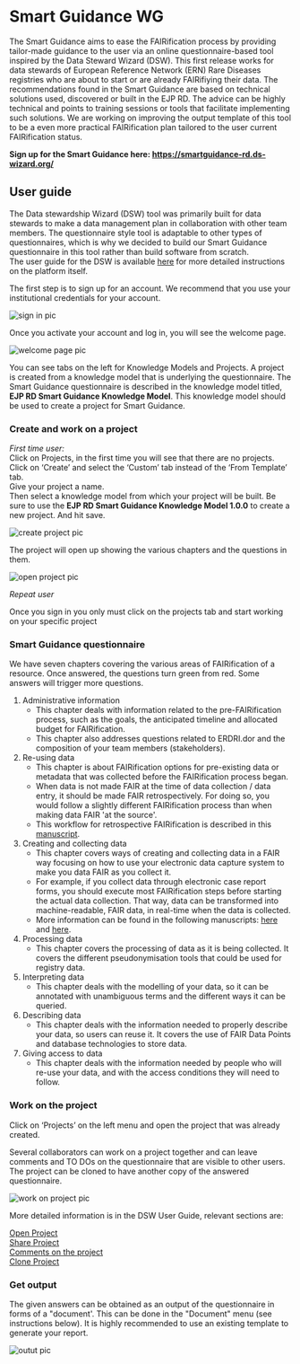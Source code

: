 # Smart Guidance WG

The Smart Guidance aims to ease the FAIRification process by providing tailor-made guidance to the user via an online questionnaire-based tool inspired by the Data Steward Wizard (DSW). This first release works for data stewards of European Reference Network (ERN) Rare Diseases registries who are about to start or are already FAIRifiying their data. The recommendations found in the Smart Guidance are based on technical solutions used, discovered or built in the EJP RD. The advice can be highly technical and points to training sessions or tools that facilitate implementing such solutions. We are working on improving the output template of this tool to be a even more practical FAIRification plan tailored to the user current FAIRification status. 

**Sign up for the Smart Guidance here: https://smartguidance-rd.ds-wizard.org/**

## User guide
The Data stewardship Wizard (DSW) tool was primarily built for data stewards to make a data management plan in collaboration with other team members. The questionnaire style tool is adaptable to other types of questionnaires, which is why we decided to build our Smart Guidance questionnaire in this tool rather than build software from scratch.  
The user guide for the DSW is available [here](https://guide.ds-wizard.org/) for more detailed instructions on the platform itself. 

The first step is to sign up for an account.  We recommend that you use your institutional credentials for your account.  

![sign in pic](https://raw.githubusercontent.com/ejp-rd-vp/smart-guidance/main/screenshotsForUserGuide/1_signup_login.png)

Once you activate your account and log in, you will see the welcome page.

![welcome page pic](https://github.com/ejp-rd-vp/smart-guidance/blob/main/screenshotsForUserGuide/2_new_welcome_page.png)

You can see tabs on the left for Knowledge Models and Projects. A project is created from a knowledge model that is underlying the questionnaire. The Smart Guidance questionnaire is described in the knowledge model titled, **EJP RD Smart Guidance Knowledge Model**. This knowledge model should be used to create a project for Smart Guidance.
### Create and work on a project
*First time user:*  
Click on Projects, in the first time you will see that there are no projects.  
Click on ‘Create’ and select the ‘Custom’ tab instead of the ‘From Template’ tab.  
Give your project a name.  
Then select a knowledge model from which your project will be built. Be sure to use the **EJP RD Smart Guidance Knowledge Model 1.0.0** to create a new project. And hit save.

![create project pic](https://raw.githubusercontent.com/ejp-rd-vp/smart-guidance/main/screenshotsForUserGuide/3_create_and_custom_project.png)

The project will open up showing the various chapters and the questions in them.

![open project pic](https://raw.githubusercontent.com/ejp-rd-vp/smart-guidance/main/screenshotsForUserGuide/4_smartguidance-rd.ds-wizard.org_projects_test_open.png)

*Repeat user*

Once you sign in you only must click on the projects tab and start working on your specific project

### Smart Guidance questionnaire 
We have seven chapters covering the various areas of FAIRification of a resource. Once answered, the questions turn green from red. Some answers will trigger more questions. 
1. Administrative information
    * This chapter deals with information related to the pre-FAIRification process, such as the goals, the anticipated timeline and allocated budget for FAIRification.
    * This chapter also addresses questions related to ERDRI.dor and the composition of your team members (stakeholders).
2. Re-using data
    * This chapter is about FAIRification options for pre-existing data or metadata that was collected before the FAIRification process began.
    * When data is not made FAIR at the time of data collection / data entry, it should be made FAIR retrospectively. For doing so, you would follow a slightly different FAIRification process than when making data FAIR 'at the source'.
    * This workflow for retrospective FAIRification is described in this [manuscript](https://doi.org/10.1162/dint_a_00028).
3.	Creating and collecting data
    * This chapter covers ways of creating and collecting data in a FAIR way focusing on how to use your electronic data capture system to make you data FAIR as you collect it.
    * For example, if you collect data through electronic case report forms, you should execute most FAIRification steps before starting the actual data collection. That way, data can be transformed into machine-readable, FAIR data, in real-time when the data is collected. 
    * More information can be found in the following manuscripts: [here](https://ojrd.biomedcentral.com/articles/10.1186/s13023-021-02004-y) and [here](https://pubmed.ncbi.nlm.nih.gov/34454078/).
4.	Processing data
    * This chapter covers the processing of data as it is being collected. It covers the different pseudonymisation tools that could be used for registry data.
5.	Interpreting data
    * This chapter deals with the modelling of your data, so it can be annotated with unambiguous terms and the different ways it can be queried.
6.	Describing data
    * This chapter deals with the information needed to properly describe your data, so users can reuse it. It covers the use of FAIR Data Points and database technologies to store data.
7.	Giving access to data
    * This chapter deals with the information needed by people who will re-use your data, and with the access conditions they will need to follow.    

### Work on the project

Click on ‘Projects’ on the left menu and open the project that was already created.

Several collaborators can work on a project together and can leave comments and TO DOs on the questionnaire that are visible to other users. The project can be cloned to have another copy of the answered questionnaire. 

![work on project pic](https://raw.githubusercontent.com/ejp-rd-vp/smart-guidance/main/screenshotsForUserGuide/5_question_overview.png)

More detailed information is in the DSW User Guide, relevant sections are:

[Open Project](https://guide.ds-wizard.org/for-users/for-researchers/projects-dmps/open-project)  
[Share Project](https://guide.ds-wizard.org/for-users/for-researchers/projects-dmps/share-project)  
[Comments on the project](https://guide.ds-wizard.org/for-users/for-researchers/projects-dmps/comments)  
[Clone Project](https://guide.ds-wizard.org/for-users/for-researchers/projects-dmps/clone-project)  

### Get output
The given answers can be obtained as an output of the questionnaire in forms of a "document'. This can be done in the "Document" menu (see instructions below). It is highly recommended to use an existing template to generate your report. 

![outut pic](https://raw.githubusercontent.com/ejp-rd-vp/smart-guidance/main/screenshotsForUserGuide/6_create_report.png)
